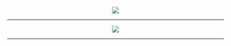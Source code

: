 <p align="center">
  <img src="https://media.giphy.com/media/SmaYvew52UlC9MmB6l/giphy.gif">
</p>

---

<p align="center">
  <img src="https://media.giphy.com/media/Fmcts17uRjaHKaNrfW/giphy.gif">
</p>

---
